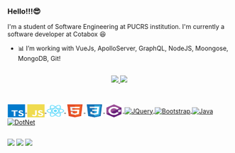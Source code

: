### Hello!!!😎
I'm a student of Software Engineering at PUCRS institution.
I'm currently a software developer at Cotabox 😆


- 📊 I’m working with VueJs, ApolloServer, GraphQL, NodeJS, Moongose, MongoDB, Git!


##

<div align="center">
  <a href="https://github.com/HulkFront">
  <img height="180em" src="https://github-readme-stats.vercel.app/api?username=HulkFront&show_icons=true&theme=blue-green&include_all_commits=true&count_private=true"/>
  <img height="180em" src="https://github-readme-stats.vercel.app/api/top-langs/?username=HulkFront&layout=compact&langs_count=7&theme=blue-green"/>
</div>
  
##
  
<div style="display: inline_block"><br>
  <img align="center" alt="Ts" height="30" width="40" src="https://raw.githubusercontent.com/devicons/devicon/master/icons/typescript/typescript-plain.svg">
  <img align="center" alt="Js" height="30" width="40" src="https://raw.githubusercontent.com/devicons/devicon/master/icons/javascript/javascript-plain.svg">
  <img align="center" alt="React" height="30" width="40" src="https://raw.githubusercontent.com/devicons/devicon/master/icons/react/react-original.svg">
  <img align="center" alt="HTML" height="30" width="40" src="https://raw.githubusercontent.com/devicons/devicon/master/icons/html5/html5-original.svg">
  <img align="center" alt="CSS" height="30" width="40" src="https://raw.githubusercontent.com/devicons/devicon/master/icons/css3/css3-original.svg">
  <img align="center" alt="Csharp" height="30" width="40" src="https://raw.githubusercontent.com/devicons/devicon/master/icons/csharp/csharp-original.svg">
  <img align="center" alt="JQuery" height="30" width="80" src="https://img.shields.io/badge/jQuery-0769AD?style=for-the-badge&logo=jquery&logoColor=white">
  <img align="center" alt="Bootstrap" height="30" width="80" src="https://img.shields.io/badge/Bootstrap-563D7C?style=for-the-badge&logo=bootstrap&logoColor=white">
  <img align="center" alt="Java" height="30" width="80" src="https://img.shields.io/badge/Java-ED8B00?style=for-the-badge&logo=java&logoColor=white">
  <img align="center" alt="DotNet" height="30" width="80" src="https://img.shields.io/badge/.NET-5C2D91?style=for-the-badge&logo=.net&logoColor=white">
</div>
  
##
  
<div>
  <a href="https://www.linkedin.com/in/glaubernaraujo/" target="_blank"><img src="https://img.shields.io/badge/-LinkedIn-%230077B5?style=for-the-badge&logo=linkedin&logoColor=white" target="_blank"></a>
  <a href = "mailto:glauber.araujo@edu.pucrs.br"><img src="https://img.shields.io/badge/-Gmail-%23333?style=for-the-badge&logo=gmail&logoColor=white" target="_blank"></a>
  <a href="https://www.youtube.com/watch?v=esX7SFtEjHg"><img src="https://img.shields.io/badge/YouTube-FF0000?style=for-the-badge&logo=youtube&logoColor=white"></a>
</div>
